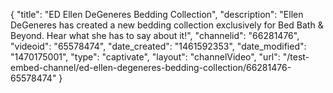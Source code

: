 {
    "title": "ED Ellen DeGeneres Bedding Collection",
    "description": "Ellen DeGeneres has created a new bedding collection exclusively for Bed Bath & Beyond. Hear what she has to say about it!",
    "channelid": "66281476",
    "videoid": "65578474",
    "date_created": "1461592353",
    "date_modified": "1470175001",
    "type": "captivate",
    "layout": "channelVideo",
    "url": "\/test-embed-channel\/ed-ellen-degeneres-bedding-collection\/66281476-65578474"
}